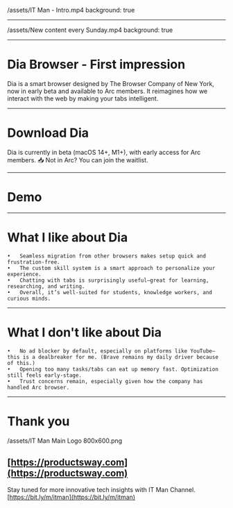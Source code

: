 /assets/IT Man - Intro.mp4
background: true

---

/assets/New content every Sunday.mp4
background: true

---

# Dia Browser - First impression

Dia is a smart browser designed by The Browser Company of New York, now in early beta and available to Arc members. It reimagines how we interact with the web by making your tabs intelligent.

---

# Download Dia

Dia is currently in beta (macOS 14+, M1+), with early access for Arc members.
📥 Not in Arc? You can join the waitlist.

--- 
# Demo 

---

# What I like about Dia

	•	Seamless migration from other browsers makes setup quick and frustration-free.
	•	The custom skill system is a smart approach to personalize your experience.
	•	Chatting with tabs is surprisingly useful—great for learning, researching, and writing.
	•	Overall, it’s well-suited for students, knowledge workers, and curious minds.

---
# What I don't like about Dia

 	•	No ad blocker by default, especially on platforms like YouTube—this is a dealbreaker for me. (Brave remains my daily driver because of this.)
	•	Opening too many tasks/tabs can eat up memory fast. Optimization still feels early-stage.
	•	Trust concerns remain, especially given how the company has handled Arc browser.
---

# Thank you

/assets/IT Man Main Logo 800x600.png

## [https://productsway.com](https://productsway.com)

Stay tuned for more innovative tech insights with IT Man Channel.
[https://bit.ly/m/itman](https://bit.ly/m/itman)
